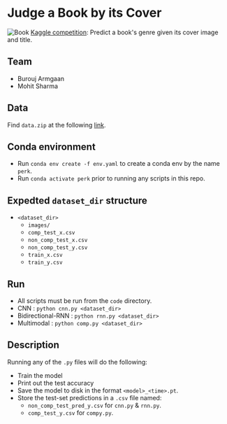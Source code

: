 # Judge a Book by its Cover
![Book](https://static.vecteezy.com/system/resources/thumbnails/002/041/725/original/motion-of-opened-book-on-desk-static-shot-free-video.jpg)
[Kaggle competition](https://www.kaggle.com/competitions/col774-2022/overview): Predict a book's genre given its cover image and title.

## Team
- Burouj Armgaan
- Mohit Sharma

## Data
Find `data.zip` at the following [link](https://drive.google.com/file/d/1SyPFq_rb8Cr7ZxcI7H61D6dhusUZGy1L/view?usp=share_link).

## Conda environment
- Run `conda env create -f env.yaml` to create a conda env by the name `perk`.
- Run `conda activate perk` prior to running any scripts in this repo.

## Expedted `dataset_dir` structure
- `<dataset_dir>`
    - `images/`
    - `comp_test_x.csv`
    - `non_comp_test_x.csv`
    - `non_comp_test_y.csv`
    - `train_x.csv`
    - `train_y.csv`

## Run
- All scripts must be run from the `code` directory.
- CNN : `python cnn.py <dataset_dir>`
- Bidirectional-RNN : `python rnn.py <dataset_dir>`
- Multimodal : `python comp.py <dataset_dir>`

## Description
Running any of the `.py` files will do the following:
- Train the model
- Print out the test accuracy
- Save the model to disk in the format `<model>_<time>.pt`.
- Store the test-set predictions in a `.csv` file named:
    - `non_comp_test_pred_y.csv` for `cnn.py` & `rnn.py`.
    - `comp_test_y.csv` for `compy.py`.

